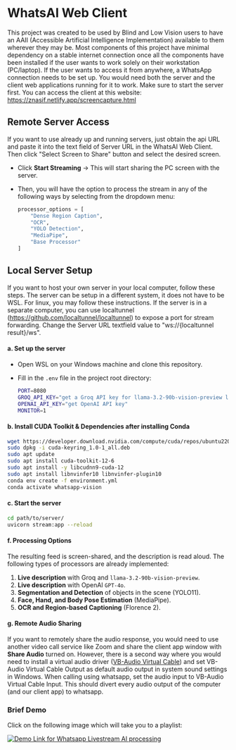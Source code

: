 # WhatsAI Web Client

This project was created to be used by Blind and Low Vision users to have an AAII (Accessible Artificial Intelligence Implementation) available to them wherever they may be. Most components of this project have minimal dependency on a stable internet connection once all the components have been installed if the user wants to work solely on their workstation (PC/laptop). If the user wants to access it from anywhere, a WhatsApp connection needs to be set up. You would need both the server and the client web applications running for it to work. Make sure to start the server first. You can access the client at this website: https://znasif.netlify.app/screencapture.html

## Remote Server Access

If you want to use already up and running servers, just obtain the api URL and paste it into the text field of Server URL in the WhatsAI Web Client. Then click "Select Screen to Share" button and select the desired screen. 
- Click **Start Streaming** → This will start sharing the PC screen with the server.  
- Then, you will have the option to process the stream in any of the following ways by selecting from the dropdown menu:

  ```python
  processor_options = [
      "Dense Region Caption",
      "OCR",
      "YOLO Detection",
      "MediaPipe",
      "Base Processor"
  ]
  ```

## Local Server Setup

If you want to host your own server in your local computer, follow these steps. The server can be setup in a different system, it does not have to be WSL. For linux, you may follow these instructions. If the server is in a separate computer, you can use localtunnel (https://github.com/localtunnel/localtunnel) to expose a port for stream forwarding. Change the Server URL textfield value to "ws://{localtunnel result}/ws".

#### a. Set up the server
- Open WSL on your Windows machine and clone this repository.
- Fill in the `.env` file in the project root directory:

  ```bash
  PORT=8080
  GROQ_API_KEY="get a Groq API key for llama-3.2-90b-vision-preview live query"
  OPENAI_API_KEY="get OpenAI API key"
  MONITOR=1
  ```

#### b. Install CUDA Toolkit & Dependencies after installing Conda

```bash
wget https://developer.download.nvidia.com/compute/cuda/repos/ubuntu2204/x86_64/cuda-keyring_1.0-1_all.deb
sudo dpkg -i cuda-keyring_1.0-1_all.deb
sudo apt update
sudo apt install cuda-toolkit-12-6
sudo apt install -y libcudnn9-cuda-12
sudo apt install libnvinfer10 libnvinfer-plugin10
conda env create -f environment.yml
conda activate whatsapp-vision
```

#### c. Start the server

```bash
cd path/to/server/
uvicorn stream:app --reload
```

#### f. Processing Options

The resulting feed is screen-shared, and the description is read aloud. The following types of processors are already implemented:

1. **Live description** with Groq and `llama-3.2-90b-vision-preview`.
2. **Live description** with OpenAI `GPT-4o`.
3. **Segmentation and Detection** of objects in the scene (YOLO11).
4. **Face, Hand, and Body Pose Estimation** (MediaPipe).
5. **OCR and Region-based Captioning** (Florence 2).

#### g. Remote Audio Sharing

If you want to remotely share the audio response, you would need to use another video call service like Zoom and share the client app window with **Share Audio** turned on. However, there is a second way where you would need to install a virtual audio driver ([VB-Audio Virtual Cable](https://vb-audio.com/Cable/)) and set VB-Audio Virtual Cable Output as default audio output in system sound settings in Windows. When calling using whatsapp, set the audio input to VB-Audio Virtual Cable Input. This should divert every audio output of the computer (and our client app) to whatsapp.


### Brief Demo
Click on the following image which will take you to a playlist:

[![Demo Link for Whatsapp Livestream AI processing](https://i.ytimg.com/vi/ExhlwkUW_gc/hqdefault.jpg?sqp=-oaymwExCNACELwBSFryq4qpAyMIARUAAIhCGAHwAQH4Af4JgALQBYoCDAgAEAEYZSBRKEAwDw==&rs=AOn4CLDxzMwlnE3AVdbFIucWFV93J9Jg3g)](https://www.youtube.com/playlist?list=PLk3VM_Y78PILin5BQJ0cYq_OdmuT7v1VY)





<!--
---
---

# Discord-A11y

This is a project that was created to be used by Blind and Low Vision users to have a AAII (Accessible Artificial Intelligence Implementation) available to them wherever they may be. Most components of this project have minimal dependency on a stable internet once all the components have been installed, if the user wants to work solely on their workstation (pc/laptop). If the user wants to access it from anywhere, the discord connection would need to be set up.

It has the following features:

1. /querycode prompt : discord slash command allows the user to ask the local llama.cpp server to generate runnable python code. If the code generates an image, the code will be executed locally and sent as attachment to that thread. The generated image will then be sent to a VLM (vision language model) for consistency detection. (Qwen2-VL and Qwen2-Code)
2. /qyeryimage image, prompt : this slash command allows user to ask any question of an image. (PaliGemma2)
3. the voice channel's focused participant's video feed is captured and sent to a local server for processing and the resulting feed is screen shared and description is read out loud. Follow the WhatsApp instructions for this part.

# 🚀 Setup Guide

This guide walks you through the installation and setup of necessary dependencies, servers, and services for this discord-bot based accessibility project.

---

## Prerequisites

Have the following things ready:

1. Install Llama.cpp following: https://github.com/ggml-org/llama.cpp and in llama.cpp/models folder download the following: models/Qwen2-VL-7B-Instruct-Q6_K.gguf, Qwen2-VL-2B-Instruct-Q6_K.gguf,qwen2-vl-2b-instruct-vision.gguf
2. Add a .env file in server folder with the following filled in

#### Fill in the .env file in the project root directory
```bash
    MODEL_PATH=path/to/Qwen2-VL-7B-Instruct-Q6_K.gguf
    VLM_MODEL_PATH =path/to/Qwen2-VL-2B-Instruct-Q6_K.gguf
    VISION_MODEL_PATH =path/to/qwen2-vl-2b-instruct-vision.gguf
    COMMAND_PREFIX=!
    PORT=8080
    DISCORD_TOKEN="get this for the discord bot you create"
    DISCORD_GUILD_ID="the server you want the bot to be active in"
    DISCORD_CHANNEL_ID="the channel where the bot will reply"
    PERMISSIONS="the permission integer"
    GROQ_API_KEY="get a groq api key for llama-3.2-90b-vision-preview live query"
    OPENAI_API_KEY="get openai api key"
```

2. In server/models download: AtkinsonHyperlegible-Regular.ttf and yolo11n-seg.pt

## 📌 Installation Steps

The following instruction are for WSL:

### 1️⃣ Install CUDA Toolkit & Dependencies
```bash
wget https://developer.download.nvidia.com/compute/cuda/repos/ubuntu2204/x86_64/cuda-keyring_1.0-1_all.deb
sudo dpkg -i cuda-keyring_1.0-1_all.deb
sudo apt update
sudo apt install cuda-toolkit-12-6
sudo apt install -y libcudnn9-cuda-12
sudo apt install libnvinfer10 libnvinfer-plugin10
```

### 2️⃣ Install Python Dependencies
```bash
conda env create -f environment.yml
conda activate discord-vision
```

---

## 🦙 Starting LLaMA Server
This needs to be started before the discord bot can be activated
```bash
llama-server -m ./llama.cpp/models/Qwen2.5.1-Coder-7B-Instruct-Q6_K --host 127.0.0.1 --port 8080
```

---

## 🦙 Testing LLaVA agent
```bash
./llama-qwen2vl-cli -m ../../models/Qwen2-VL-2B-Instruct-Q6_K.gguf --mmproj ../../models/qwen2-vl-2b-instruct-vision.gguf --image ../../../vidServer/james.
jpg -p "describe"
```


## 🤖 Starting Discord Bot
```bash
python bot.py
```
![Available commands](resources/img3.jpg)

## 🤖 Query with /querycode
```bash
prompt "draw a picture of the sun setting over the horizon"
```
![Example query to the querybot](resources/img4.jpg)
![Example response of the discord bot querybot](resources/img1.jpg)

## 🤖 Query with /queryimage
```bash
image "path/to/image"
prompt "describe the image"
```
![Example query to the bot queryimage](resources/img5.jpg)
![Example response of the discord bot queryimage](resources/img2.jpg)
---

# For Hackathon

The main three classes that you would want to extend are the following:

1. BaseProcessor in server/processors/base_processor.py for video stream processing. Example extensions can be found in the server/processors/ folder.
2. MyClient in server/bot.py and add more slash commands.
3. LlamaCppServerModifier in server/llama.py and add functions similar to modify_text.

### 🎯 You're all set! Happy coding! 🚀

-->